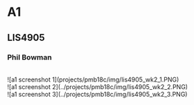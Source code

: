 # A1
## LIS4905
### Phil Bowman

<br>
![a1 screenshot 1](projects/pmb18c/img/lis4905_wk2_1.PNG)
<br>
![a1 screenshot 2](../projects/pmb18c/img/lis4905_wk2_2.PNG)
<br>
![a1 screenshot 3](../projects/pmb18c/img/lis4905_wk2_3.PNG)
